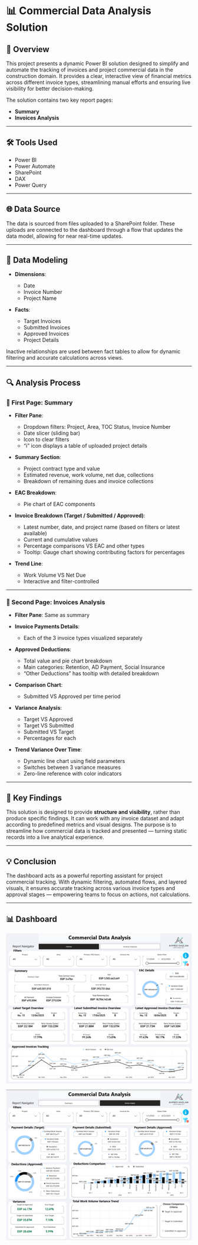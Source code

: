 # 📊 Commercial Data Analysis Solution

## 📅 Overview  
This project presents a dynamic Power BI solution designed to simplify and automate the tracking of invoices and project commercial data in the construction domain. It provides a clear, interactive view of financial metrics across different invoice types, streamlining manual efforts and ensuring live visibility for better decision-making.

The solution contains two key report pages:  
- **Summary**  
- **Invoices Analysis**

---

## 🛠️ Tools Used  
- Power BI  
- Power Automate  
- SharePoint  
- DAX  
- Power Query  

---

## 🌐 Data Source  
The data is sourced from files uploaded to a SharePoint folder. These uploads are connected to the dashboard through a flow that updates the data model, allowing for near real-time updates.

---

## 🔗 Data Modeling  
- **Dimensions**:  
  - Date  
  - Invoice Number  
  - Project Name  

- **Facts**:  
  - Target Invoices  
  - Submitted Invoices  
  - Approved Invoices  
  - Project Details  

Inactive relationships are used between fact tables to allow for dynamic filtering and accurate calculations across views.

---

## 🔍 Analysis Process  

### 📄 First Page: Summary  
- **Filter Pane**:  
  - Dropdown filters: Project, Area, TOC Status, Invoice Number  
  - Date slicer (sliding bar)  
  - Icon to clear filters  
  - “i” icon displays a table of uploaded project details  

- **Summary Section**:  
  - Project contract type and value  
  - Estimated revenue, work volume, net due, collections  
  - Breakdown of remaining dues and invoice collections  

- **EAC Breakdown**:  
  - Pie chart of EAC components  

- **Invoice Breakdown (Target / Submitted / Approved)**:  
  - Latest number, date, and project name (based on filters or latest available)  
  - Current and cumulative values  
  - Percentage comparisons VS EAC and other types  
  - Tooltip: Gauge chart showing contributing factors for percentages  

- **Trend Line**:  
  - Work Volume VS Net Due  
  - Interactive and filter-controlled  

---

### 📄 Second Page: Invoices Analysis  
- **Filter Pane**: Same as summary  

- **Invoice Payments Details**:  
  - Each of the 3 invoice types visualized separately  

- **Approved Deductions**:  
  - Total value and pie chart breakdown  
  - Main categories: Retention, AD Payment, Social Insurance  
  - “Other Deductions” has tooltip with detailed breakdown  

- **Comparison Chart**:  
  - Submitted VS Approved per time period  

- **Variance Analysis**:  
  - Target VS Approved  
  - Target VS Submitted  
  - Submitted VS Target  
  - Percentages for each  

- **Trend Variance Over Time**:  
  - Dynamic line chart using field parameters  
  - Switches between 3 variance measures  
  - Zero-line reference with color indicators  

---

## 📌 Key Findings  
This solution is designed to provide **structure and visibility**, rather than produce specific findings. It can work with any invoice dataset and adapt according to predefined metrics and visual designs. The purpose is to streamline how commercial data is tracked and presented — turning static records into a live analytical experience.

---

## 💡 Conclusion  
The dashboard acts as a powerful reporting assistant for project commercial tracking. With dynamic filtering, automated flows, and layered visuals, it ensures accurate tracking across various invoice types and approval stages — empowering teams to focus on actions, not calculations.

---

## 📊 Dashboard  
![Alt text](1.png)

![Alt text](https://github.com/Ahmed-Kazlak/Commercial-Data-Analysis-Solution/blob/main/2.png)
